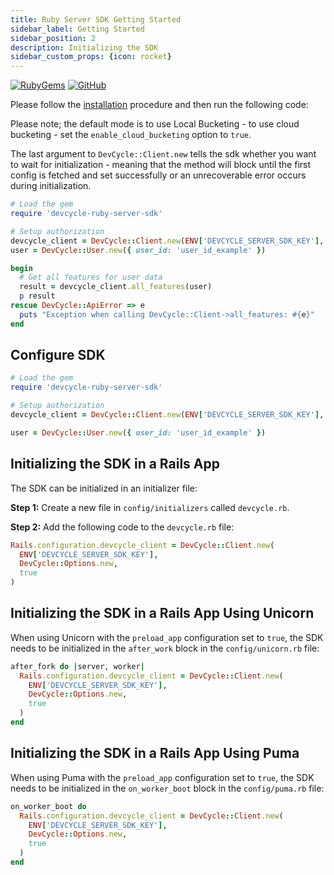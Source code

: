 ```yaml
---
title: Ruby Server SDK Getting Started
sidebar_label: Getting Started
sidebar_position: 2
description: Initializing the SDK
sidebar_custom_props: {icon: rocket}
---
```


[![RubyGems](https://badgen.net/rubygems/v/devcycle-ruby-server-sdk/latest)](https://rubygems.org/gems/devcycle-ruby-server-sdk)
[![GitHub](https://img.shields.io/github/stars/devcyclehq/ruby-server-sdk.svg?style=social&label=Star&maxAge=2592000)](https://github.com/DevCycleHQ/ruby-server-sdk)


Please follow the [installation](/sdk/server-side-sdks/ruby/ruby-install) procedure and then run the following code:

Please note; the default mode is to use Local Bucketing - to use cloud bucketing - set the `enable_cloud_bucketing` option to `true`.

The last argument to `DevCycle::Client.new` tells the sdk whether you want to wait for initialization - meaning that the method will block
until the first config is fetched and set successfully or an unrecoverable error occurs during initialization.

```ruby
# Load the gem
require 'devcycle-ruby-server-sdk'

# Setup authorization
devcycle_client = DevCycle::Client.new(ENV['DEVCYCLE_SERVER_SDK_KEY'], DevCycle::Options.new, true)
user = DevCycle::User.new({ user_id: 'user_id_example' })

begin
  # Get all features for user data
  result = devcycle_client.all_features(user)
  p result
rescue DevCycle::ApiError => e
  puts "Exception when calling DevCycle::Client->all_features: #{e}"
end

```

## Configure SDK
```ruby
# Load the gem
require 'devcycle-ruby-server-sdk'

# Setup authorization
devcycle_client = DevCycle::Client.new(ENV['DEVCYCLE_SERVER_SDK_KEY'], DevCycle::Options.new, true)

user = DevCycle::User.new({ user_id: 'user_id_example' })
```

## Initializing the SDK in a Rails App

The SDK can be initialized in an initializer file:

**Step 1:** Create a new file in `config/initializers` called `devcycle.rb`.

**Step 2:** Add the following code to the `devcycle.rb` file:

```ruby
Rails.configuration.devcycle_client = DevCycle::Client.new(
  ENV['DEVCYCLE_SERVER_SDK_KEY'], 
  DevCycle::Options.new, 
  true
)
```

## Initializing the SDK in a Rails App Using Unicorn

When using Unicorn with the `preload_app` configuration set to `true`, the SDK needs to be initialized in the `after_work` block in the `config/unicorn.rb` file:

```ruby
after_fork do |server, worker|
  Rails.configuration.devcycle_client = DevCycle::Client.new(
    ENV['DEVCYCLE_SERVER_SDK_KEY'], 
    DevCycle::Options.new, 
    true
  )
end
```

## Initializing the SDK in a Rails App Using Puma

When using Puma with the `preload_app` configuration set to `true`, the SDK needs to be initialized in the `on_worker_boot` block in the `config/puma.rb` file:

```ruby
on_worker_boot do
  Rails.configuration.devcycle_client = DevCycle::Client.new(
    ENV['DEVCYCLE_SERVER_SDK_KEY'], 
    DevCycle::Options.new, 
    true
  )
end
